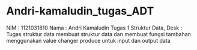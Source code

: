 # Andri-kamaludin_tugas_ADT
NIM : 1121031810 Nama : Andri Kamaludin Tugas 1 Struktur Data, Desk : Tugas struktur data membuat struktur data dan membuat fungsi tambahan menggunakan value changer produce untuk input dan output data
